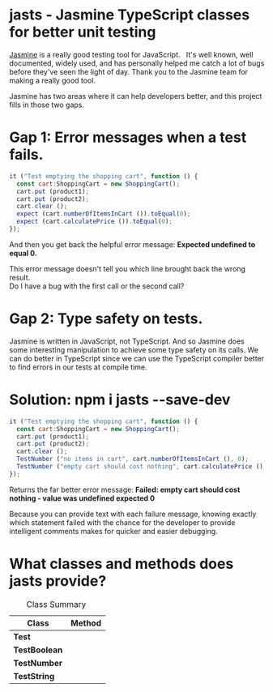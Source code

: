 # jasts - Jasmine TypeScript classes for better unit testing

[Jasmine](https://jasmine.github.io/) is a really good testing tool for JavaScript.   It's well known, well documented, widely used, and has personally helped me catch a lot of bugs before they've seen the light of day.   Thank you to the Jasmine team for making a really good tool.

Jasmine has two areas where it can help developers better, and this project fills in those two gaps.

# Gap 1: Error messages when a test fails.

```javascript
it ("Test emptying the shopping cart", function () {
  const cart:ShoppingCart = new ShoppingCart();
  cart.put (product1);
  cart.put (product2);
  cart.clear ();
  expect (cart.numberOfItemsInCart ()).toEqual(0);
  expect (cart.calculatePrice ()).toEqual(0);
});
```

And then you get back the helpful error message:
**Expected undefined to equal 0.**

This error message doesn't tell you which line brought back the wrong result.   
Do I have a bug with the first call or the second call?

# Gap 2: Type safety on tests.

Jasmine is written in JavaScript, not TypeScript.   And so Jasmine does some interesting manipulation to achieve some type safety on its calls.  We can do better in TypeScript since we can use the TypeScript compiler better to find errors in our tests at compile time.

# Solution: npm i jasts --save-dev
```javascript
it ("Test emptying the shopping cart", function () {
  const cart:ShoppingCart = new ShoppingCart();
  cart.put (product1);
  cart.put (product2);
  cart.clear ();
  TestNumber ("no items in cart", cart.numberOfItemsInCart (), 0);
  TestNumber ("empty cart should cost nothing", cart.calculatePrice (), 0);
});
```

Returns the far better error message:  **Failed: empty cart should cost nothing - value was undefined expected 0**

Because you can provide text with each failure message, knowing exactly which statement failed with the chance for the developer to provide intelligent comments makes for quicker and easier debugging.

# What classes and methods does jasts provide?

<table class="methods" border="0" cellpadding="3" cellspacing="0" summary="Class Summary table, listing classes, and an explanation">
  <caption><span>Class Summary</span><span class="tabEnd">&nbsp;</span></caption>
  <tr>
    <th class="colFirst" scope="col">Class</th>
    <th class="colLast" scope="col">Method</th>
  </tr>
  <tbody>
    <tr class="altColor">
      <td class="colFirst"><b>Test</b></td>
      <td class="colLast">&nbsp;</td>
    </tr>
    <tr class="altColor">
      <td class="colFirst"><b>TestBoolean</b></td>
      <td class="colLast">&nbsp;</td>
    </tr>
    <tr class="altColor">
      <td class="colFirst"><b>TestNumber</b></td>
      <td class="colLast">&nbsp;</td>
    </tr>
    <tr class="altColor">
      <td class="colFirst"><b>TestString</b></td>
      <td class="colLast">&nbsp;</td>
    </tr>
  </tbody>
</table>
